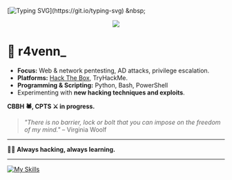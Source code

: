 [![Typing SVG](https://readme-typing-svg.herokuapp.com?font=Fira+Code&duration=2000&pause=500&color=1FF773&multiline=true&width=435&height=180&lines=nc+-lvnp+443;listening+on+%5Bany%5D+443+...;connect+to+%5Br4venn_%5D+profile;%24+script+%2Fdev%2Fnull+-c+bash;r4venn_%40profile%3A~%24+.%2Fexploit;..............................;............PwN3d!............;..............................;..............................;..............................;..............................;..............................;)](https://git.io/typing-svg)
&nbsp;
<p align="center">
<img src="https://readme-typing-svg.herokuapp.com?font=Orbitron&pause=1000&color=27F76A&width=360&lines=%E2%96%91A%E2%96%91C%E2%96%91C%E2%96%91E%E2%96%91S%E2%96%91S%E2%96%91+%E2%96%91G%E2%96%91A%E2%96%91I%E2%96%91N%E2%96%91E%E2%96%91D%E2%96%91">



# 👾 r4venn_ 

- **Focus:** Web & network pentesting, AD attacks, privilege escalation.  
- **Platforms:** [Hack The Box](https://app.hackthebox.com/profile/802825), TryHackMe.  
- **Programming & Scripting:** Python, Bash, PowerShell  
- Experimenting with **new hacking techniques and exploits**.  

**CBBH 🕷️, CPTS ⚔️ in progress.**  

> *"There is no barrier, lock or bolt that you can impose on the freedom of my mind."* – Virginia Woolf

---

🏴‍☠️ **Always hacking, always learning.**

---

[![My Skills](https://skillicons.dev/icons?i=bash,python,md,powershell,neovim,vscode,mysql)](https://skillicons.dev)
